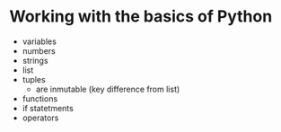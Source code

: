 # Working with the basics of Python

- variables
- numbers
- strings
- list
- tuples
    - are inmutable (key difference from list)
- functions
- if statetments
- operators  


